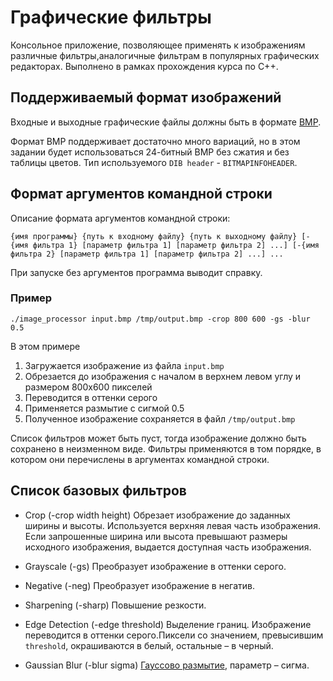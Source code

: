 # Графические фильтры

Консольное приложение, позволяющее применять к изображениям различные фильтры,аналогичные фильтрам в популярных графических редакторах. Выполнено в рамках прохождения курса по C++.

## Поддерживаемый формат изображений

Входные и выходные графические файлы должны быть в формате [BMP](http://en.wikipedia.org/wiki/BMP_file_format).

Формат BMP поддерживает достаточно много вариаций, но в этом задании будет использоваться
24-битный BMP без сжатия и без таблицы цветов. Тип используемого `DIB header` - `BITMAPINFOHEADER`.


## Формат аргументов командной строки

Описание формата аргументов командной строки:

`{имя программы} {путь к входному файлу} {путь к выходному файлу}
[-{имя фильтра 1} [параметр фильтра 1] [параметр фильтра 2] ...]
[-{имя фильтра 2} [параметр фильтра 1] [параметр фильтра 2] ...] ...`

При запуске без аргументов программа выводит справку.

### Пример
`./image_processor input.bmp /tmp/output.bmp -crop 800 600 -gs -blur 0.5`

В этом примере
1. Загружается изображение из файла `input.bmp`
2. Обрезается до изображения с началом в верхнем левом углу и размером 800х600 пикселей
3. Переводится в оттенки серого
4. Применяется размытие с сигмой 0.5
5. Полученное изображение сохраняется в файл `/tmp/output.bmp`

Список фильтров может быть пуст, тогда изображение должно быть сохранено в неизменном виде.
Фильтры применяются в том порядке, в котором они перечислены в аргументах командной строки.


## Список базовых фильтров

* Crop (-crop width height)
Обрезает изображение до заданных ширины и высоты. Используется верхняя левая часть изображения. Если запрошенные ширина или высота превышают размеры исходного изображения, выдается доступная часть изображения.

* Grayscale (-gs)
Преобразует изображение в оттенки серого.

* Negative (-neg)
Преобразует изображение в негатив.

* Sharpening (-sharp)
Повышение резкости.

* Edge Detection (-edge threshold)
Выделение границ. Изображение переводится в оттенки серого.Пиксели со значением, превысившим `threshold`, окрашиваются в белый, остальные – в черный.

* Gaussian Blur (-blur sigma)
[Гауссово размытие](https://ru.wikipedia.org/wiki/Размытие_по_Гауссу), параметр – сигма.
